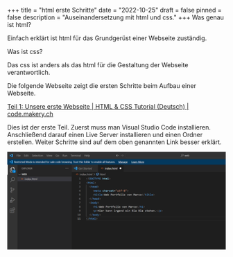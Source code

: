 +++
title = "html erste Schritte"
date = "2022-10-25"
draft = false
pinned = false
description = "Auseinandersetzung mit html und css."
+++
Was genau ist html?

Einfach erklärt ist html für das Grundgerüst einer Webseite zuständig.

Was ist css?

Das css ist anders als das html für die Gestaltung der Webseite verantwortlich.



Die folgende Webseite zeigt die ersten Schritte beim Aufbau einer Webseite.

[Teil 1: Unsere erste Webseite | HTML & CSS Tutorial (Deutsch) | code.makery.ch](https://code.makery.ch/de/library/html-css/part1/)

Dies ist der erste Teil. Zuerst muss man Visual Studio Code installieren. Anschließend darauf einen Live Server installieren und einen Ordner erstellen. Weiter Schritte sind auf dem oben genannten Link besser erklärt.



![](screenshot-2022-10-25-142130.png)